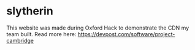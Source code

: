 # slytherin

This website was made during Oxford Hack to demonstrate the CDN my team built. Read more here: https://devpost.com/software/project-cambridge
